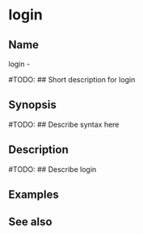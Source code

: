# login


## Name
login - 

#TODO: ## Short description for login

## Synopsis
#TODO: ## Describe syntax here

## Description
#TODO: ## Describe login

## Examples

## See also

